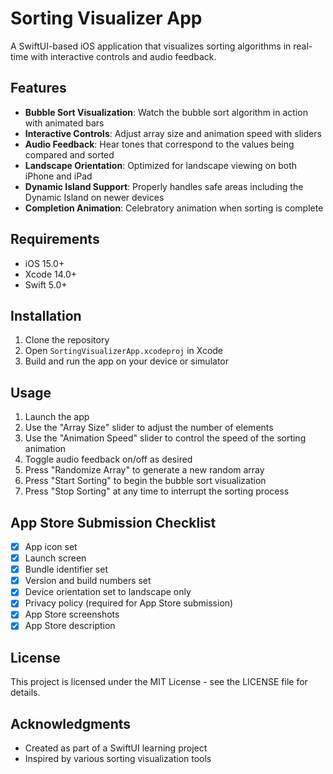 # Sorting Visualizer App

A SwiftUI-based iOS application that visualizes sorting algorithms in real-time with interactive controls and audio feedback.

## Features

- **Bubble Sort Visualization**: Watch the bubble sort algorithm in action with animated bars
- **Interactive Controls**: Adjust array size and animation speed with sliders
- **Audio Feedback**: Hear tones that correspond to the values being compared and sorted
- **Landscape Orientation**: Optimized for landscape viewing on both iPhone and iPad
- **Dynamic Island Support**: Properly handles safe areas including the Dynamic Island on newer devices
- **Completion Animation**: Celebratory animation when sorting is complete

## Requirements

- iOS 15.0+
- Xcode 14.0+
- Swift 5.0+

## Installation

1. Clone the repository
2. Open `SortingVisualizerApp.xcodeproj` in Xcode
3. Build and run the app on your device or simulator

## Usage

1. Launch the app
2. Use the "Array Size" slider to adjust the number of elements
3. Use the "Animation Speed" slider to control the speed of the sorting animation
4. Toggle audio feedback on/off as desired
5. Press "Randomize Array" to generate a new random array
6. Press "Start Sorting" to begin the bubble sort visualization
7. Press "Stop Sorting" at any time to interrupt the sorting process

## App Store Submission Checklist

- [x] App icon set
- [x] Launch screen
- [x] Bundle identifier set
- [x] Version and build numbers set
- [x] Device orientation set to landscape only
- [x] Privacy policy (required for App Store submission)
- [x] App Store screenshots
- [x] App Store description

## License

This project is licensed under the MIT License - see the LICENSE file for details.

## Acknowledgments

- Created as part of a SwiftUI learning project
- Inspired by various sorting visualization tools 